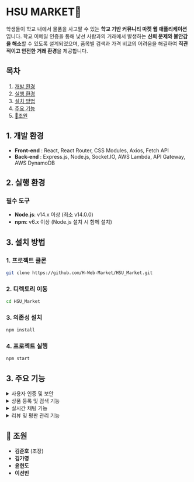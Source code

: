  # HSU MARKET🛒

학생들이 학교 내에서 물품을 사고팔 수 있는 **학교 기반 커뮤니티 마켓 웹 애플리케이션**입니다. 학교 이메일 인증을 통해 낯선 사람과의 거래에서 발생하는 **신뢰 문제와 불안감을 해소**할 수 있도록 설계되었으며, 품목별 검색과 가격 비교의 어려움을 해결하여 **직관적이고 안전한 거래 환경**을 제공합니다.

## 목차
1. [개발 환경](#1-개발-환경) 
2. [실행 환경](#2-실행-환경)
3. [설치 방법](#3-설치-방법) 
4. [주요 기능](#4-주요-기능)
5. [👥조원](#-조원) 

## 1. 개발 환경  
- **Front-end** : React, React Router, CSS Modules, Axios, Fetch API
- **Back-end** : Express.js, Node.js, Socket.IO, AWS Lambda, API Gateway, AWS DynamoDB

## 2. 실행 환경
### 필수 도구
- **Node.js**: v14.x 이상 (최소 v14.0.0)
- **npm**: v6.x 이상 (Node.js 설치 시 함께 설치)

## 3. 설치 방법 
### 1. 프로젝트 클론
```bash
git clone https://github.com/H-Web-Market/HSU_Market.git
```

### 2. 디렉토리 이동
```bash
cd HSU_Market
```

### 3. 의존성 설치
```bash
npm install
```

### 4. 프로젝트 실행
```bash
npm start
```

## 3. 주요 기능

<details><summary>사용자 인증 및 보안
</summary>

- 학교 이메일 인증을 통한 **신뢰할 수 있는 사용자 인증** 시스템 구현
</details>
<details><summary>상품 등록 및 검색 기능
</summary>

- **사용자**는 상품을 이름, 가격, 설명, 카테고리 등을 입력하여 **상품 등록**
- **검색 기능**: 사용자들은 등록된 상품을 이름, 카테고리 등을 기준으로 검색
</details>
<details><summary>실시간 채팅 기능
</summary>

- 구매자와 판매자는 **실시간 채팅**을 통해 상품에 대한 질문과 응답을 주고 받기 가능
- **Socket.IO**를 사용하여 채팅 메시지가 실시간으로 전달
</details>
<details><summary>리뷰 및 평판 관리 기능
</summary>

- 거래 완료 후 **상품에 대한 리뷰 및 평점**을 작성
- 구매자와 판매자는 평점을 매기고, 리뷰를 남길 수 있음
- **리뷰 및 평판 시스템**을 통해 안전하고 신뢰할 수 있는 거래 환경을 제공
</details>


## 👥 조원   
- **김준호** (조장) 
- **김가영** 
- **윤현도** 
- **이선빈** 
   

